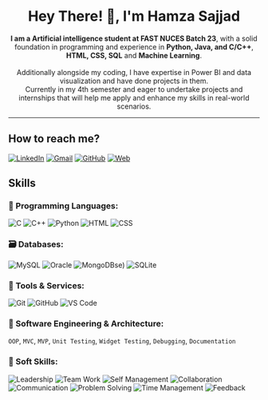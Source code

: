 <h1 align="center">Hey There! 👋, I'm Hamza Sajjad</h1>

<p align="center">
  <b>I am a Artificial intelligence student at FAST NUCES Batch 23</b>, with a solid foundation in programming and experience in <b>Python, Java, and C/C++</b>, <b>HTML, CSS, SQL</b> and <b>Machine Learning</b>.
  <br><br>
  Additionally alongside my coding, I have expertise in Power BI and data visualization and have done projects in them.
  <br>
  Currently in my 4th semester and eager to undertake projects and internships that will help me apply and enhance my skills in real-world scenarios.
</p>


---


## How to reach me?

[![LinkedIn](https://img.shields.io/badge/-LinkedIn-blue?style=flat&logo=linkedin)](https://www.linkedin.com/in/hamza-sajjad-9aa970292/)
[![Gmail](https://img.shields.io/badge/-Gmail-red?style=flat&logo=gmail)](mailto:hamzasajjad097@gmail.com)
[![GitHub](https://img.shields.io/badge/-GitHub-181717?style=flat&logo=github)]([https://github.com](https://github.com/hamzaa977))
[![Web](https://img.shields.io/badge/-Website-black?style=flat&logo=google-chrome)](https://yourwebsite.com)


## Skills

### 🚀 Programming Languages:
![C](https://img.shields.io/badge/-C-00599C?style=flat&logo=c)
![C++](https://img.shields.io/badge/-C++-00599C?style=flat&logo=cplusplus)
![Python](https://img.shields.io/badge/-Python-3776AB?style=flat&logo=python)
![HTML](https://img.shields.io/badge/-HTML5-E34F26?style=flat&logo=html5)
![CSS](https://img.shields.io/badge/-CSS3-1572B6?style=flat&logo=css3)



### 🗃️ Databases:
![MySQL](https://img.shields.io/badge/-MySQL-4479A1?style=flat&logo=mysql)
![Oracle](https://img.shields.io/badge/-Oracle-F80000?style=flat&logo=oracle)
![MongoDB](https://img.shields.io/badge/-MongoDB-47A248?style=flat&logo=mongodb)se)
![SQLite](https://img.shields.io/badge/-SQLite-003B57?style=flat&logo=sqlite)

### 🔧 Tools & Services:
![Git](https://img.shields.io/badge/-Git-F05032?style=flat&logo=git)
![GitHub](https://img.shields.io/badge/-GitHub-181717?style=flat&logo=github)
![VS Code](https://img.shields.io/badge/-VS_Code-007ACC?style=flat&logo=visual-studio-code)

### 🧠 Software Engineering & Architecture:
`OOP`,  `MVC`, `MVP`, `Unit Testing`, `Widget Testing`,  `Debugging`, `Documentation`

### 🤝 Soft Skills:
![Leadership](https://img.shields.io/badge/-Leadership-4169E1)
![Team Work](https://img.shields.io/badge/-Team_Work-1E90FF)
![Self Management](https://img.shields.io/badge/-Self_Management-00BFFF)
![Collaboration](https://img.shields.io/badge/-Collaboration-4682B4)
![Communication](https://img.shields.io/badge/-Communication-5F9EA0)
![Problem Solving](https://img.shields.io/badge/-Problem_Solving-6495ED)
![Time Management](https://img.shields.io/badge/-Time_Management-4682B4)
![Feedback](https://img.shields.io/badge/-Feedback-6A5ACD)
